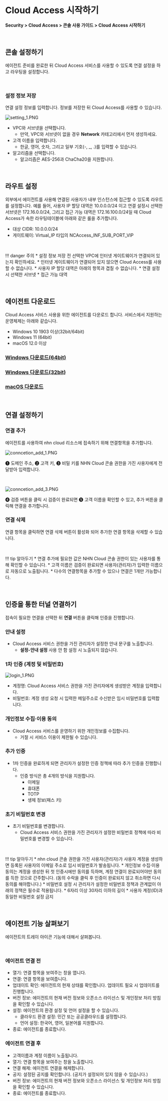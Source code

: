 # Cloud Access 시작하기

**Security > Cloud Access > 콘솔 사용 가이드 > Cloud Access 시작하기**

<br>

## 콘솔 설정하기

에이전트 준비를 완료한 뒤 Cloud Access 서비스를 사용할 수 있도록 연결 설정을 하고 라우팅을 설정합니다.

<br>

### 설정 정보 저장

연결 설정 정보를 입력합니다. 정보를 저장한 뒤 Cloud Access를 사용할 수 있습니다.

![setting_1.PNG](https://kr1-api-object-storage.nhncloudservice.com/v1/AUTH_2acdfabf4efe4efc8a04c00b348110c9/cdn_origin/prod_cloud_access/2025.06.24/setting_1.png)

* VPC와 서브넷을 선택합니다.
    * 만약, VPC와 서브넷이 없을 경우 **Network** 카테고리에서 먼저 생성하세요.
* 고객 이름을 입력합니다.
    * 한글, 영어, 숫자, 그리고 일부 기호(-, _, .)를 입력할 수 있습니다.
* 알고리즘을 선택합니다.
    * 알고리즘은 AES-256과 ChaCha20을 지원합니다.

<br>

## 라우트 설정

외부에서 에이전트를 사용해 연결된 사용자가 내부 인스턴스에 접근할 수 있도록 라우트를 설정합니다.
예를 들어, 사용자 IP 할당 대역은 10.0.0.0/24 이고 연결 설정시 선택한 서브넷은 172.16.0.0/24, 그리고 접근 가능 대역은 172.16.100.0/24일 때 Cloud Access가 속한 라우팅테이블에 아래와 같은 룰을 추가합니다.

* 대상 CIDR: 10.0.0.0/24
* 게이트웨이: Virtual_IP 타입의 NCAccess_INF_SUB_PORT_VIP

<br>

!!! danger 주의
    * 설정 정보 저장 전 선택한 VPC에 인터넷 게이트웨이가 연결되어 있는지 확인하세요.
        * 인터넷 게이트웨이가 연결되어 있지 않으면 Cloud Access를 사용할 수 없습니다.
    * 사용자 IP 할당 대역은 아래의 항목과 겹칠 수 없습니다.
        * 연결 설정 시 선택한 서브넷
        * 접근 가능 대역 

<br>

## 에이전트 다운로드

Cloud Access 서비스 사용을 위한 에이전트를 다운로드 합니다. 서비스에서 지원하는 운영체제는 아래와 같습니다.

* Windows 10 1903 이상(32bit/64bit)
* Windows 11 (64bit)
* macOS 12.0 이상

### [Windows 다운로드(64bit)](https://kr1-api-object-storage.nhncloudservice.com/v1/AUTH_6b5ee6a5d2584600b5ffd3330de1846b/windows/installer/CloudAccess_Setup_x64.exe)

### [Windows 다운로드(32bit)](https://kr1-api-object-storage.nhncloudservice.com/v1/AUTH_6b5ee6a5d2584600b5ffd3330de1846b/windows/installer/CloudAccess_Setup_x86.exe)

### [macOS 다운로드](https://kr1-api-object-storage.nhncloudservice.com/v1/AUTH_6b5ee6a5d2584600b5ffd3330de1846b/macos/CloudAccess%20Installer%20v0.0.1-5309-DEV.dmg)

<br>

## 연결 설정하기

### 연결 추가

에이전트를 사용하여 nhn cloud 리소스에 접속하기 위해 연결항목을 추가합니다.

![conncetion_add_1.PNG](https://kr1-api-object-storage.nhncloudservice.com/v1/AUTH_2acdfabf4efe4efc8a04c00b348110c9/cdn_origin/prod_cloud_access/2025.06.24/connection_add_1.png)

➊ 도메인 주소, ➋ 고객 키, ➌ 비밀 키를 NHN Cloud 콘솔 권한을 가진 사용자에게 전달받아 입력합니다. 

<br>

![conncetion_add_3.PNG](https://kr1-api-object-storage.nhncloudservice.com/v1/AUTH_2acdfabf4efe4efc8a04c00b348110c9/cdn_origin/prod_cloud_access/2025.06.24/connection_add_3.png)

➍ 검증 버튼을 클릭 시 검증이 완료되면 ➎ 고객 이름을 확인할 수 있고, 추가 버튼을 클릭해 연결을 추가합니다.

### 연결 삭제

연결 항목을 클릭하면 연결 삭제 버튼이 활성화 되어 추가한 연결 항목을 삭제할 수 있습니다.

<br>

!!! tip 알아두기
    * 연결 추가에 필요한 값은 NHN Cloud 콘솔 권한이 있는 사용자를 통해 확인할 수 있습니다.
        * 고객 이름은 검증이 완료되면 사용자(관리자)가 입력한 이름으로 자동으로 노출됩니다.
    * 다수의 연결항목을 추가할 수 있으나 연결은 1개만 가능합니다.

<br>

## 인증을 통한 터널 연결하기

접속이 필요한 연결을 선택한 뒤 **연결** 버튼을 클릭해 인증을 진행합니다.

### 안내 설정

* Cloud Access 서비스 권한을 가진 관리자가 설정한 안내 문구를 노출합니다.   
    * **설정-안내 설정** 사용 안 함 설정 시 노출되지 않습니다.

### 1차 인증 (계정 및 비밀번호)

![login_1.PNG](https://kr1-api-object-storage.nhncloudservice.com/v1/AUTH_2acdfabf4efe4efc8a04c00b348110c9/cdn_origin/prod_cloud_access/2025.06.24/login_1.png)

* 계정명: Cloud Access 서비스 권한을 가진 관리자에게 생성받은 계정을 입력합니다.
* 비밀번호: 계정 생성 요청 시 입력한 메일주소로 수신받은 임시 비밀번호를 입력합니다.

### 개인정보 수집·이용 동의
* Cloud Access 서비스를 운영하기 위한 개인정보를 수집합니다.
    * 거절 시 서비스 이용이 제한될 수 있습니다.

### 추가 인증

* 1차 인증을 완료하게 되면 관리자가 설정한 인증 정책에 따라 추가 인증을 진행합니다. 
    * 인증 방식은 총 4개의 방식을 지원합니다.
        * 이메일
        * 휴대폰 
        * TOTP 
        * 생체 정보(패스 키) 

### 초기 비밀번호 변경

* 초기 비밀번호를 변경합니다.
    * Cloud Access 서비스 권한을 가진 관리자가 설정한 비밀번호 정책에 따라 비밀번호를 변경할 수 있습니다.

<br>

!!! tip 알아두기
    * nhn cloud 콘솔 권한을 가진 사용자(관리자)가 사용자 계정을 생성하면 등록된 사용자의 이메일 주소로 임시 비밀번호가 발송됩니다.
    * 개인정보 수집·이용 동의는 계정을 생성한 뒤 첫 인증시에만 동의를 득하며, 계정 연결이 완료되어야만 동의를 득한 것으로 간주합니다. (동의 수락을 클릭 후 인증이 완료되지 않고 취소하면 다시 동의를 해야합니다.)
    * 비밀번호 설정 시 관리자가 설정한 비밀번호 정책과 관계없이 아래의 정책은 필수로 적용됩니다.
        * 6자리 이상 30자리 이하의 길이
        * 사용자 계정(ID)과 동일한 비밀번호 설정 금지

<br>

## 에이전트 기능 살펴보기

에이전트의 트레이 아이콘 기능에 대해서 살펴봅니다.

<br>

### 에이전트 연결 전
 * 열기: 연결 항목을 보여주는 창을 엽니다.
 * 연결: 연결 항목을 보여줍니다.
 * 업데이트 확인: 에이전트의 현재 상태를 확인합니다. 업데이트 필요 시 업데이트를 진행합니다.
* 버전 정보: 에이전트의 현재 버전 정보와 오픈소스 라이선스 및 개인정보 처리 방침을 확인할 수 있습니다.
 * 설정: 에이전트의 환경 설정 및 언어 설정을 할 수 있습니다.
      * 클라우드 환경 설정: 민간 또는 공공클라우드를 설정합니다.
      * 언어 설정: 한국어, 영어, 일본어를 지원합니다.
 * 종료: 에이전트를 종료합니다.

### 에이전트 연결 후
* 고객이름과 계정 이름이 노출됩니다.
* 열기: 연결 항목을 보여주는 창을 노출합니다.
* 연결 해제: 에이전트 연결을 해제합니다.
* 공지: 설정된 공지를 확인합니다. (공지가 설정되어 있지 않을 수 있습니다.)
* 버전 정보: 에이전트의 현재 버전 정보와 오픈소스 라이선스 및 개인정보 처리 방침을 확인할 수 있습니다.
* 종료: 에이전트를 종료합니다.
